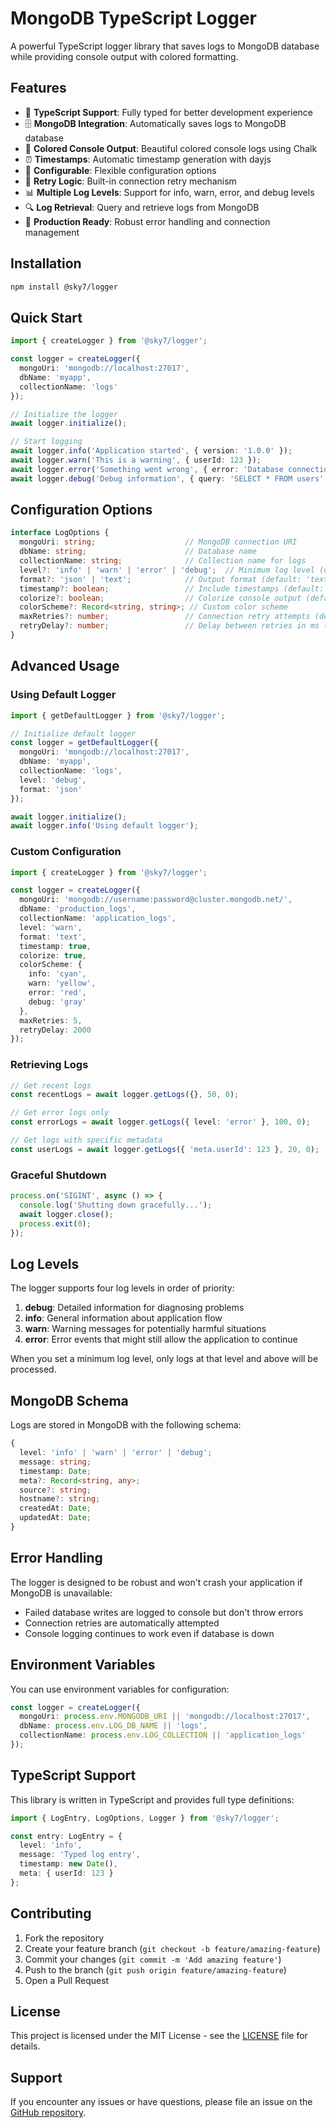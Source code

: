 # MongoDB TypeScript Logger

A powerful TypeScript logger library that saves logs to MongoDB database while providing console output with colored formatting.

## Features

- 🚀 **TypeScript Support**: Fully typed for better development experience
- 🗄️ **MongoDB Integration**: Automatically saves logs to MongoDB database
- 🎨 **Colored Console Output**: Beautiful colored console logs using Chalk
- ⏰ **Timestamps**: Automatic timestamp generation with dayjs
- 🔧 **Configurable**: Flexible configuration options
- 🔄 **Retry Logic**: Built-in connection retry mechanism
- 📊 **Multiple Log Levels**: Support for info, warn, error, and debug levels
- 🔍 **Log Retrieval**: Query and retrieve logs from MongoDB
- 🎯 **Production Ready**: Robust error handling and connection management

## Installation

```bash
npm install @sky7/logger
```

## Quick Start

```typescript
import { createLogger } from '@sky7/logger';

const logger = createLogger({
  mongoUri: 'mongodb://localhost:27017',
  dbName: 'myapp',
  collectionName: 'logs'
});

// Initialize the logger
await logger.initialize();

// Start logging
await logger.info('Application started', { version: '1.0.0' });
await logger.warn('This is a warning', { userId: 123 });
await logger.error('Something went wrong', { error: 'Database connection failed' });
await logger.debug('Debug information', { query: 'SELECT * FROM users' });
```

## Configuration Options

```typescript
interface LogOptions {
  mongoUri: string;                    // MongoDB connection URI
  dbName: string;                      // Database name
  collectionName: string;              // Collection name for logs
  level?: 'info' | 'warn' | 'error' | 'debug';  // Minimum log level (default: 'info')
  format?: 'json' | 'text';            // Output format (default: 'text')
  timestamp?: boolean;                 // Include timestamps (default: true)
  colorize?: boolean;                  // Colorize console output (default: true)
  colorScheme?: Record<string, string>; // Custom color scheme
  maxRetries?: number;                 // Connection retry attempts (default: 3)
  retryDelay?: number;                 // Delay between retries in ms (default: 1000)
}
```

## Advanced Usage

### Using Default Logger

```typescript
import { getDefaultLogger } from '@sky7/logger';

// Initialize default logger
const logger = getDefaultLogger({
  mongoUri: 'mongodb://localhost:27017',
  dbName: 'myapp',
  collectionName: 'logs',
  level: 'debug',
  format: 'json'
});

await logger.initialize();
await logger.info('Using default logger');
```

### Custom Configuration

```typescript
import { createLogger } from '@sky7/logger';

const logger = createLogger({
  mongoUri: 'mongodb://username:password@cluster.mongodb.net/',
  dbName: 'production_logs',
  collectionName: 'application_logs',
  level: 'warn',
  format: 'text',
  timestamp: true,
  colorize: true,
  colorScheme: {
    info: 'cyan',
    warn: 'yellow',
    error: 'red',
    debug: 'gray'
  },
  maxRetries: 5,
  retryDelay: 2000
});
```

### Retrieving Logs

```typescript
// Get recent logs
const recentLogs = await logger.getLogs({}, 50, 0);

// Get error logs only
const errorLogs = await logger.getLogs({ level: 'error' }, 100, 0);

// Get logs with specific metadata
const userLogs = await logger.getLogs({ 'meta.userId': 123 }, 20, 0);
```

### Graceful Shutdown

```typescript
process.on('SIGINT', async () => {
  console.log('Shutting down gracefully...');
  await logger.close();
  process.exit(0);
});
```

## Log Levels

The logger supports four log levels in order of priority:

1. **debug**: Detailed information for diagnosing problems
2. **info**: General information about application flow
3. **warn**: Warning messages for potentially harmful situations
4. **error**: Error events that might still allow the application to continue

When you set a minimum log level, only logs at that level and above will be processed.

## MongoDB Schema

Logs are stored in MongoDB with the following schema:

```typescript
{
  level: 'info' | 'warn' | 'error' | 'debug';
  message: string;
  timestamp: Date;
  meta?: Record<string, any>;
  source?: string;
  hostname?: string;
  createdAt: Date;
  updatedAt: Date;
}
```

## Error Handling

The logger is designed to be robust and won't crash your application if MongoDB is unavailable:

- Failed database writes are logged to console but don't throw errors
- Connection retries are automatically attempted
- Console logging continues to work even if database is down

## Environment Variables

You can use environment variables for configuration:

```typescript
const logger = createLogger({
  mongoUri: process.env.MONGODB_URI || 'mongodb://localhost:27017',
  dbName: process.env.LOG_DB_NAME || 'logs',
  collectionName: process.env.LOG_COLLECTION || 'application_logs'
});
```

## TypeScript Support

This library is written in TypeScript and provides full type definitions:

```typescript
import { LogEntry, LogOptions, Logger } from '@sky7/logger';

const entry: LogEntry = {
  level: 'info',
  message: 'Typed log entry',
  timestamp: new Date(),
  meta: { userId: 123 }
};
```

## Contributing

1. Fork the repository
2. Create your feature branch (`git checkout -b feature/amazing-feature`)
3. Commit your changes (`git commit -m 'Add amazing feature'`)
4. Push to the branch (`git push origin feature/amazing-feature`)
5. Open a Pull Request

## License

This project is licensed under the MIT License - see the [LICENSE](LICENSE) file for details.

## Support

If you encounter any issues or have questions, please file an issue on the [GitHub repository](https://github.com/ecdevz/logger/issues).